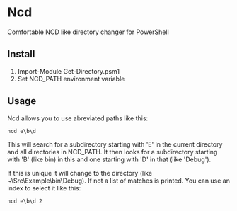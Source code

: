 # Ncd
Comfortable NCD like directory changer for PowerShell

## Install

1. Import-Module Get-Directory.psm1
2. Set NCD_PATH environment variable

## Usage

Ncd allows you to use abreviated paths like this:

`ncd e\b\d`

This will search for a subdirectory starting with 'E' in the current directory and all directories in NCD_PATH. 
It then looks for a subdirectory starting with 'B' (like bin) in this and one starting with 'D' in that (like 'Debug').

If this is unique it will change to the directory (like ~\Src\Example\bin\Debug). If not a list of matches is printed. You can use an index to select it like this:

`ncd e\b\d 2`
